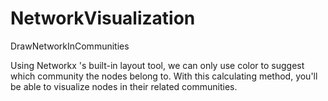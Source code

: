 # NetworkVisualization
DrawNetworkInCommunities

Using Networkx 's built-in layout tool, we can only use color to suggest which community the nodes belong to.
With this calculating method, you'll be able to visualize nodes in their related communities.

